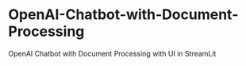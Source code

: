 # OpenAI-Chatbot-with-Document-Processing
OpenAI Chatbot with Document Processing with UI in StreamLit
